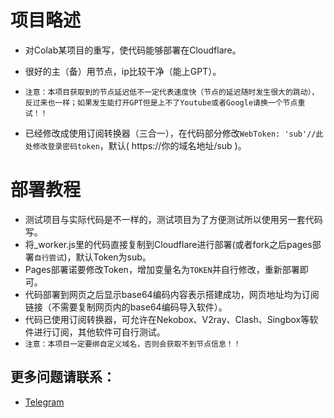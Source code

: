 #  项目略述
* 对Colab某项目的重写，使代码能够部署在Cloudflare。
* 很好的主（备）用节点，ip比较干净（能上GPT）。
* `注意：本项目获取到的节点延迟低不一定代表速度快（节点的延迟随时发生很大的跳动），反过来也一样；如果发生能打开GPT但是上不了Youtube或者Google请换一个节点重试！！`

* 已经修改成使用订阅转换器（三合一），在代码部分修改`WebToken: 'sub'//此处修改登录密码token`，默认( https://你的域名地址/sub )。

#  部署教程
* 测试项目与实际代码是不一样的，测试项目为了方便测试所以使用另一套代码写。
* 将_worker.js里的代码直接复制到Cloudflare进行部署(或者fork之后pages部署`自行尝试`)，默认Token为sub。
* Pages部署诺要修改Token，增加变量名为`TOKEN`并自行修改，重新部署即可。
* 代码部署到网页之后显示base64编码内容表示搭建成功，网页地址均为订阅链接（不需要复制网页内的base64编码导入软件）。
* 代码已使用订阅转换器，可允许在Nekobox、V2ray、Clash、Singbox等软件进行订阅，其他软件可自行测试。
* `注意：本项目一定要绑自定义域名，否则会获取不到节点信息！！`

##  更多问题请联系：
* [Telegram](https://t.me/Enkelte_bot)
